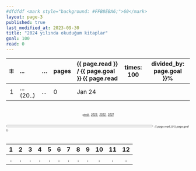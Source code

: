 ```yaml
---
#dfdfdf <mark style="background: #FFB8EBA6;">60</mark>
layout: page-3
published: true
last_modified_at: 2023-09-30
title: "2024 yılında okuduğum kitaplar"
goal: 100
read: 0
---
```


|  ⁜  | ...        | …   | pages | {{ page.read }} / {{ page.goal }} {{ page.read | times: 100 | divided_by: page.goal }}% |
| :-: | :--------- | :-- | :---- | :--------------------------------------------- | ---------- | ------------------------- |
|  1  | ... (20..) | ... | 0     | Jan 24                                         |

  <br>
<center>
<div style="font-size: 50%; font-style: italic;"> 
  <span class="link1" style="font-style: italic;"><a href="/now" title='şimdi'>şimdi </a></span> &nbsp;
  <span class="link1" style="font-style: italic;"><a href="/2023" title='2023'>2023 </a></span> &nbsp;
  <span class="link1" style="font-style: italic;"><a href="/2022" title='2022'>2022 </a></span> &nbsp; 
  <span class="link1" style="font-style: italic;"><a href="/2021" title='2021'>2021 </a></span>
</div>
</center>

  <br>
<div>
<progress title="{{ page.read }}/{{ page.goal }}" value="{{ page.read }}" max="{{ page.goal }}" style="width: 80%;"></progress>
<span style="font-size: 50%; width: 5%; font-style: italic;" title="reading challenge 2024"> {{ page.read }}/{{ page.goal }}</span>
</div>
<div style="clear: both"></div>
<br />

|  1  |  2  |  3  |  4  |  5  |  6  |  7  |  8  |  9  | 10  | 11  | 12  |
| :-: | :-: | :-: | :-: | :-: | :-: | :-: | :-: | :-: | :-: | :-: | :-: |
|  .  |  .  |  .  |  .  |  .  |  .  |  .  |  .  |  .  |  .  |  .  |  .  |
